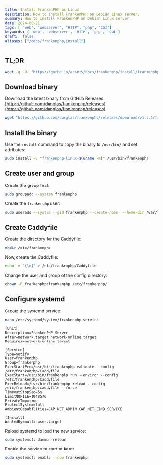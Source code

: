 ```yaml
---
title: Install FrankenPHP on Linux
description: How to install FrankenPHP on Debian Linux server.
summary: How to install FrankenPHP on Debian Linux server.
date: 2024-08-21
tags: [ "web", "webserver", "HTTP", "php", "CGI"]
keywords: [ "web", "webserver", "HTTP", "php", "CGI"]
draft:  false
aliases: ["/docs/frankenphp/install"]
---
```


## TL;DR

```bash
wget -q -O- 'https://gorbe.io/assets/docs/frankenphp/install/frankenphp-install.sh' | bash -x -
```

## Download binary

Download the latest binary from GitHub Releases: [https://github.com/dunglas/frankenphp/releases](https://github.com/dunglas/frankenphp/releases)

```bash
wget "https://github.com/dunglas/frankenphp/releases/download/v1.1.4/frankenphp-linux-$(uname -m)"
```

## Install the binary

Use the `install` command to copy the binary to `/usr/bin/` and set attributes:

```bash
sudo install -v "frankenphp-linux-$(uname -m)" /usr/bin/frankenphp
```

## Create user and group

Create the group first:

```bash
sudo groupadd --system frankenphp
```

Create the `frankenphp` user:

```bash
sudo useradd --system --gid frankenphp --create-home  --home-dir /var/lib/frankenphp --shell /usr/sbin/nologin frankenphp
```

## Create Caddyfile

Create the directory for the Caddyfile:

```bash
mkdir /etc/frankenphp
```

Now, create the Caddyfile:

```bash
echo -e "{\n}" > /etc/frankenphp/Caddyfile
```

Change the user and group of the config directory:

```bash
chown -R frankenphp:frankenphp /etc/frankenphp/
```

## Configure systemd

Create the systemd service:

```bash
nano /etc/systemd/system/frankenphp.service
```

```systemd title="/etc/systemd/system/frankenphp.service"
[Unit]
Description=FrankenPHP Server
After=network.target network-online.target
Requires=network-online.target

[Service]
Type=notify
User=frankenphp
Group=frankenphp
ExecStartPre=/usr/bin/frankenphp validate --config /etc/frankenphp/Caddyfile
ExecStart=/usr/bin/frankenphp run --environ --config /etc/frankenphp/Caddyfile
ExecReload=/usr/bin/frankenphp reload --config /etc/frankenphp/Caddyfile --force
TimeoutStopSec=5s
LimitNOFILE=1048576
PrivateTmp=true
ProtectSystem=full
AmbientCapabilities=CAP_NET_ADMIN CAP_NET_BIND_SERVICE

[Install]
WantedBy=multi-user.target
```

Reload systemd to load the new service:

```bash
sudo systemctl daemon-reload
```

Enable the service to start at boot:

```bash
sudo systemctl enable --now frankenphp
```
